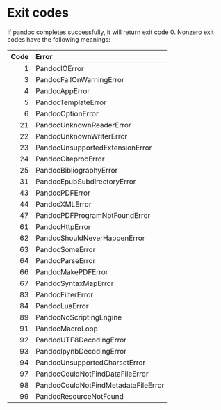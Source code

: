 # Exit codes

If pandoc completes successfully, it will return exit code 0. Nonzero
exit codes have the following meanings:

<table>
<thead>
<tr class="header">
<th style="text-align: right;">Code</th>
<th style="text-align: left;">Error</th>
</tr>
</thead>
<tbody>
<tr class="odd">
<td style="text-align: right;">1</td>
<td style="text-align: left;">PandocIOError</td>
</tr>
<tr class="even">
<td style="text-align: right;">3</td>
<td style="text-align: left;">PandocFailOnWarningError</td>
</tr>
<tr class="odd">
<td style="text-align: right;">4</td>
<td style="text-align: left;">PandocAppError</td>
</tr>
<tr class="even">
<td style="text-align: right;">5</td>
<td style="text-align: left;">PandocTemplateError</td>
</tr>
<tr class="odd">
<td style="text-align: right;">6</td>
<td style="text-align: left;">PandocOptionError</td>
</tr>
<tr class="even">
<td style="text-align: right;">21</td>
<td style="text-align: left;">PandocUnknownReaderError</td>
</tr>
<tr class="odd">
<td style="text-align: right;">22</td>
<td style="text-align: left;">PandocUnknownWriterError</td>
</tr>
<tr class="even">
<td style="text-align: right;">23</td>
<td style="text-align: left;">PandocUnsupportedExtensionError</td>
</tr>
<tr class="odd">
<td style="text-align: right;">24</td>
<td style="text-align: left;">PandocCiteprocError</td>
</tr>
<tr class="even">
<td style="text-align: right;">25</td>
<td style="text-align: left;">PandocBibliographyError</td>
</tr>
<tr class="odd">
<td style="text-align: right;">31</td>
<td style="text-align: left;">PandocEpubSubdirectoryError</td>
</tr>
<tr class="even">
<td style="text-align: right;">43</td>
<td style="text-align: left;">PandocPDFError</td>
</tr>
<tr class="odd">
<td style="text-align: right;">44</td>
<td style="text-align: left;">PandocXMLError</td>
</tr>
<tr class="even">
<td style="text-align: right;">47</td>
<td style="text-align: left;">PandocPDFProgramNotFoundError</td>
</tr>
<tr class="odd">
<td style="text-align: right;">61</td>
<td style="text-align: left;">PandocHttpError</td>
</tr>
<tr class="even">
<td style="text-align: right;">62</td>
<td style="text-align: left;">PandocShouldNeverHappenError</td>
</tr>
<tr class="odd">
<td style="text-align: right;">63</td>
<td style="text-align: left;">PandocSomeError</td>
</tr>
<tr class="even">
<td style="text-align: right;">64</td>
<td style="text-align: left;">PandocParseError</td>
</tr>
<tr class="odd">
<td style="text-align: right;">66</td>
<td style="text-align: left;">PandocMakePDFError</td>
</tr>
<tr class="even">
<td style="text-align: right;">67</td>
<td style="text-align: left;">PandocSyntaxMapError</td>
</tr>
<tr class="odd">
<td style="text-align: right;">83</td>
<td style="text-align: left;">PandocFilterError</td>
</tr>
<tr class="even">
<td style="text-align: right;">84</td>
<td style="text-align: left;">PandocLuaError</td>
</tr>
<tr class="odd">
<td style="text-align: right;">89</td>
<td style="text-align: left;">PandocNoScriptingEngine</td>
</tr>
<tr class="even">
<td style="text-align: right;">91</td>
<td style="text-align: left;">PandocMacroLoop</td>
</tr>
<tr class="odd">
<td style="text-align: right;">92</td>
<td style="text-align: left;">PandocUTF8DecodingError</td>
</tr>
<tr class="even">
<td style="text-align: right;">93</td>
<td style="text-align: left;">PandocIpynbDecodingError</td>
</tr>
<tr class="odd">
<td style="text-align: right;">94</td>
<td style="text-align: left;">PandocUnsupportedCharsetError</td>
</tr>
<tr class="even">
<td style="text-align: right;">97</td>
<td style="text-align: left;">PandocCouldNotFindDataFileError</td>
</tr>
<tr class="odd">
<td style="text-align: right;">98</td>
<td style="text-align: left;">PandocCouldNotFindMetadataFileError</td>
</tr>
<tr class="even">
<td style="text-align: right;">99</td>
<td style="text-align: left;">PandocResourceNotFound</td>
</tr>
</tbody>
</table>

